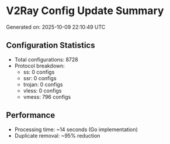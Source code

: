 # V2Ray Config Update Summary
Generated on: 2025-10-09 22:10:49 UTC

## Configuration Statistics
- Total configurations: 8728
- Protocol breakdown:
  - ss: 0 configs
  - ssr: 0 configs
  - trojan: 0 configs
  - vless: 0 configs
  - vmess: 796 configs

## Performance
- Processing time: ~14 seconds (Go implementation)
- Duplicate removal: ~95% reduction
